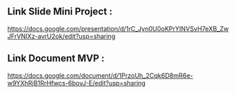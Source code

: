 ## Link Slide Mini Project : 
https://docs.google.com/presentation/d/1rC_Jyn0U0oKPrYINVSvH7eXB_ZwJFrVNIXz-avrU2ok/edit?usp=sharing

## Link Document MVP : 
https://docs.google.com/document/d/1PrzoUh_2Cqk6D8mR6e-w9YXhRjB1RrHfwcs-6bovJ-E/edit?usp=sharing

